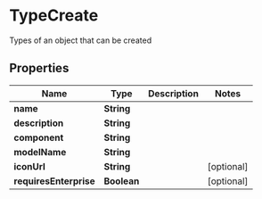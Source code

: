 

# TypeCreate

Types of an object that can be created

## Properties

| Name | Type | Description | Notes |
|------------ | ------------- | ------------- | -------------|
|**name** | **String** |  |  |
|**description** | **String** |  |  |
|**component** | **String** |  |  |
|**modelName** | **String** |  |  |
|**iconUrl** | **String** |  |  [optional] |
|**requiresEnterprise** | **Boolean** |  |  [optional] |



